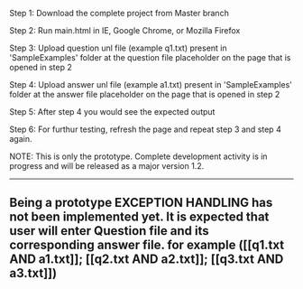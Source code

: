 Step 1: Download the complete project from Master branch

Step 2: Run main.html in IE, Google Chrome, or Mozilla Firefox

Step 3: Upload question unl file (example q1.txt) present in 'SampleExamples' folder at the question file placeholder on the page that is opened in step 2

Step 4: Upload answer unl file (example a1.txt) present in 'SampleExamples' folder at the answer file placeholder on the page that is opened in step 2

Step 5: After step 4 you would see the expected output

Step 6: For furthur testing, refresh the page and repeat step 3 and step 4 again.

NOTE: This is only the prototype. Complete development activity is in progress and will be released as a major version 1.2.

------------------------------------------------------------------------------------------------------------------------------------------
Being a prototype EXCEPTION HANDLING has not been implemented yet. It is expected that user will enter Question file and its corresponding answer file. for example ([[q1.txt AND a1.txt]]; [[q2.txt AND a2.txt]]; [[q3.txt AND a3.txt]])
------------------------------------------------------------------------------------------------------------------------------------------
